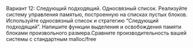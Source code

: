 Вариант 12: Следующий подходящий. Односвязный список.
Реализуйте систему управления памятью, построенную на списках пустых блоков. Используйте
односвязный список и стратегию “Следующий подходящий”.
Напишите функции выделения и освобождения памяти блоками произвольного размера.Сравните производительность вашей системы с стандартным malloc/free